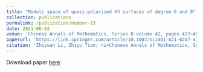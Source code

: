 ```yaml
---
title: "Moduli space of quasi-polarized K3 surfaces of degree 6 and 8"
collection: publications
permalink: /publication/number-13
date: 2021-06-02
venue: 'Chinese Annals of Mathematics, Series B volume 42, pages 427–450 (2021)'
paperurl: 'https://link.springer.com/article/10.1007/s11401-021-0267-4'
citation: 'Zhiyuan Li, Zhiyu Tian; <i>Chinese Annals of Mathematics, Series B</i>, volume 42, pages 427–450 (2021).'
---
```


Download paper [here](https://www.cambridge.org/core/services/aop-cambridge-core/content/view/2D8C80E7CE32C1D9607FEF07F211D14C/S2050509421000311a.pdf/div-class-title-span-class-italic-p-span-span-class-italic-w-span-for-lagrangian-fibrations-and-degenerations-of-hyper-kahler-manifolds-div.pdf)

